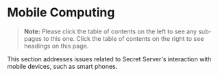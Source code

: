 [title]: # (Mobile Computing)
[tags]: # (mobile computing,tablets, smart phones)
[priority]: # (1000)

# Mobile Computing

> **Note:** Please click the table of contents on the left to see any sub-pages to this one. Click the table of contents on the right to see headings on this page.

This section addresses issues related to Secret Server's interaction with mobile devices, such as smart phones.